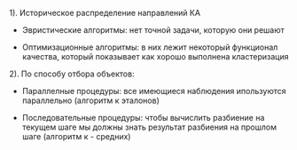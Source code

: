 1). Историческое распределение направлений КА

* Эвристические алгоритмы: нет точной задачи, которую они решают

* Оптимизационные алгоритмы: в них лежит некоторый функционал качества, который показывает как хорошо выполнена кластеризация

2). По способу отбора объектов:

* Параллелные процедуры: все имеющиеся наблюдения ипользуются параллельно (алгоритм к эталонов) 

* Последовательные процедуры: чтобы вычислить разбиение на текущем шаге мы должны знать результат разбиения на прошлом шаге (алгоритм к - средних)